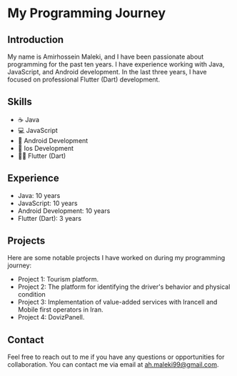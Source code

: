 # My Programming Journey

## Introduction
My name is Amirhossein Maleki, and I have been passionate about programming for the past ten years. I have experience working with Java, JavaScript, and Android development. In the last three years, I have focused on professional Flutter (Dart) development.

## Skills
- :coffee: Java
- :computer: JavaScript
- :iphone: Android Development
- :iphone: Ios Development
- :iphone::dart: Flutter (Dart)

## Experience
- Java: 10 years
- JavaScript: 10 years
- Android Development: 10 years
- Flutter (Dart): 3 years

## Projects
Here are some notable projects I have worked on during my programming journey:
- Project 1: Tourism platform.
- Project 2: The platform for identifying the driver's behavior and physical condition
- Project 3: Implementation of value-added services with Irancell and Mobile first operators in Iran.
- Project 4: DovizPanell.

## Contact
Feel free to reach out to me if you have any questions or opportunities for collaboration. You can contact me via email at [ah.maleki99@gmail.com](mailto:ah.maleki99@gmail.com).

